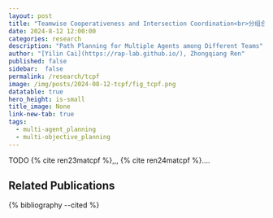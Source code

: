 ```yaml
---
layout: post
title: "Teamwise Cooperativeness and Intersection Coordination<br>分组合作与交叉口多机协同"
date: 2024-8-12 12:00:00
categories: research
description: "Path Planning for Multiple Agents among Different Teams"
author: "[Yilin Cai](https://rap-lab.github.io/), Zhongqiang Ren"
published: false
sidebar:  false
permalink: /research/tcpf
image: /img/posts/2024-08-12-tcpf/fig_tcpf.png
datatable: true
hero_height: is-small
title_image: None
link-new-tab: true
tags:
  - multi-agent_planning
  - multi-objective_planning
---
```


TODO
{% cite ren23matcpf %},,, {% cite ren24matcpf %}....

## Related Publications

{% bibliography --cited %}



